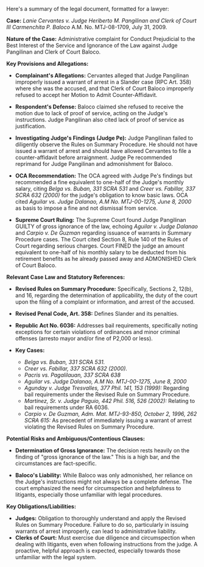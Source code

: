 Here's a summary of the legal document, formatted for a lawyer:

**Case:** *Lanie Cervantes v. Judge Heriberto M. Pangilinan and Clerk of Court III Carmenchita P. Baloco* A.M. No. MTJ-08-1709, July 31, 2009.

**Nature of the Case:** Administrative complaint for Conduct Prejudicial to the Best Interest of the Service and Ignorance of the Law against Judge Pangilinan and Clerk of Court Baloco.

**Key Provisions and Allegations:**

*   **Complainant's Allegations:** Cervantes alleged that Judge Pangilinan improperly issued a warrant of arrest in a Slander case (RPC Art. 358) where she was the accused, and that Clerk of Court Baloco improperly refused to accept her Motion to Admit Counter-Affidavit.

*   **Respondent's Defense:** Baloco claimed she refused to receive the motion due to lack of proof of service, acting on the Judge's instructions. Judge Pangilinan also cited lack of proof of service as justification.

*   **Investigating Judge's Findings (Judge Pe):** Judge Pangilinan failed to diligently observe the Rules on Summary Procedure. He should not have issued a warrant of arrest and should have allowed Cervantes to file a counter-affidavit before arraignment. Judge Pe recommended reprimand for Judge Pangilinan and admonishment for Baloco.

*   **OCA Recommendation:** The OCA agreed with Judge Pe's findings but recommended a fine equivalent to one-half of the Judge's monthly salary, citing *Belga vs. Buban, 331 SCRA 531* and *Creer vs. Fabillar, 337 SCRA 632 (2000)* for the judge's obligation to know basic laws. OCA cited *Aguilar vs. Judge Dalanao, A.M No. MTJ-00-1275, June 8, 2000* as basis to impose a fine and not dismissal from service.

*   **Supreme Court Ruling:** The Supreme Court found Judge Pangilinan GUILTY of gross ignorance of the law, echoing *Aguilar v. Judge Dalanao* and *Carpio v. De Guzman* regarding issuance of warrants in Summary Procedure cases. The Court cited Section 8, Rule 140 of the Rules of Court regarding serious charges. Court FINED the judge an amount equivalent to one-half of his monthly salary to be deducted from his retirement benefits as he already passed away and ADMONISHED Clerk of Court Baloco.

**Relevant Case Law and Statutory References:**

*   **Revised Rules on Summary Procedure:**  Specifically, Sections 2, 12(b), and 16, regarding the determination of applicability, the duty of the court upon the filing of a complaint or information, and arrest of the accused.

*   **Revised Penal Code, Art. 358:**  Defines Slander and its penalties.

*   **Republic Act No. 6036:** Addresses bail requirements, specifically noting exceptions for certain violations of ordinances and minor criminal offenses (arresto mayor and/or fine of P2,000 or less).

*   **Key Cases:**
    *   *Belga vs. Buban, 331 SCRA 531.*
    *   *Creer vs. Fabillar, 337 SCRA 632 (2000).*
    *   *Pacris vs. Pagalilauan, 337 SCRA 638*
    *   *Aguilar vs. Judge Dalanao, A.M No. MTJ-00-1275, June 8, 2000*
    *   *Agunday v. Judge Tresvalles, 377 Phil. 141, 153 (1999):*  Regarding bail requirements under the Revised Rule on Summary Procedure.
    *   *Martinez, Sr. v. Judge Paguio, 442 Phil. 516, 526 (2002):*  Relating to bail requirements under RA 6036.
    *   *Carpio v. De Guzman, Adm. Mat. MTJ-93-850, October 2, 1996, 262 SCRA 615:* As precedent of immediately issuing a warrant of arrest violating the Revised Rules on Summary Procedure.

**Potential Risks and Ambiguous/Contentious Clauses:**

*   **Determination of Gross Ignorance:** The decision rests heavily on the finding of "gross ignorance of the law."  This is a high bar, and the circumstances are fact-specific.

*   **Baloco's Liability:** While Baloco was only admonished, her reliance on the Judge's instructions might not always be a complete defense. The court emphasized the need for circumspection and helpfulness to litigants, especially those unfamiliar with legal procedures.

**Key Obligations/Liabilities:**

*   **Judges:** Obligation to thoroughly understand and apply the Revised Rules on Summary Procedure. Failure to do so, particularly in issuing warrants of arrest improperly, can lead to administrative liability.
*   **Clerks of Court:** Must exercise due diligence and circumspection when dealing with litigants, even when following instructions from the judge. A proactive, helpful approach is expected, especially towards those unfamiliar with the legal system.

